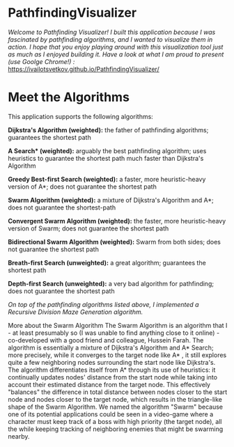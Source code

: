 # PathfindingVisualizer

<i>Welcome to Pathfinding Visualizer! I built this application because I was fascinated by pathfinding algorithms, and I wanted to visualize them in action. I hope that you enjoy playing around with this visualization tool just as much as I enjoyed building it.
Have a look at what I am proud to present (use Goolge Chrome!) :</i>
https://ivailotsvetkov.github.io/PathfindingVisualizer/

<h1>Meet the Algorithms</h1>
This application supports the following algorithms:

<b>Dijkstra's Algorithm (weighted):</b> the father of pathfinding algorithms; guarantees the shortest path

<b>A Search* (weighted):</b> arguably the best pathfinding algorithm; uses heuristics to guarantee the shortest path much faster than Dijkstra's Algorithm

<b>Greedy Best-first Search (weighted):</b>  a faster, more heuristic-heavy version of A*; does not guarantee the shortest path

<b>Swarm Algorithm (weighted):</b>  a mixture of Dijkstra's Algorithm and A*; does not guarantee the shortest-path

<b>Convergent Swarm Algorithm (weighted):</b>  the faster, more heuristic-heavy version of Swarm; does not guarantee the shortest path

<b>Bidirectional Swarm Algorithm (weighted):</b>  Swarm from both sides; does not guarantee the shortest path

<b>Breath-first Search (unweighted):</b>  a great algorithm; guarantees the shortest path

<b>Depth-first Search (unweighted):</b>  a very bad algorithm for pathfinding; does not guarantee the shortest path

<em>On top of the pathfinding algorithms listed above, I implemented a Recursive Division Maze Generation algorithm.</em>

More about the Swarm Algorithm
The Swarm Algorithm is an algorithm that I - at least presumably so (I was unable to find anything close to it online) - co-developed with a good friend and colleague, Hussein Farah. The algorithm is essentially a mixture of Dijkstra's Algorithm and A* Search; more precisely, while it converges to the target node like A* , it still explores quite a few neighboring nodes surrounding the start node like Dijkstra's. The algorithm differentiates itself from A* through its use of heuristics: it continually updates nodes' distance from the start node while taking into account their estimated distance from the target node. This effectively "balances" the difference in total distance between nodes closer to the start node and nodes closer to the target node, which results in the triangle-like shape of the Swarm Algorithm. We named the algorithm "Swarm" because one of its potential applications could be seen in a video-game where a character must keep track of a boss with high priority (the target node), all the while keeping tracking of neighboring enemies that might be swarming nearby.
